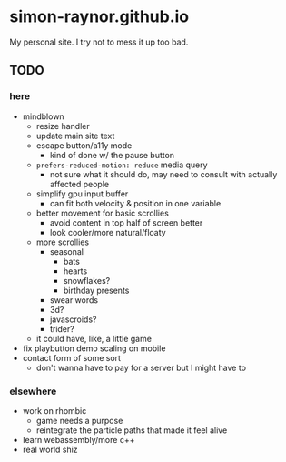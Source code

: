# simon-raynor.github.io

My personal site. I try not to mess it up too bad.

## TODO

### here

- mindblown
    - resize handler
    - update main site text
    - escape button/a11y mode
        - kind of done w/ the pause button
    - `prefers-reduced-motion: reduce` media query
        - not sure what it should do, may need to consult with actually affected people
    - simplify gpu input buffer
        - can fit both velocity & position in one variable
    - better movement for basic scrollies
        - avoid content in top half of screen better
        - look cooler/more natural/floaty
    - more scrollies
        - seasonal
            - bats
            - hearts
            - snowflakes?
            - birthday presents
        - swear words
        - 3d?
        - javascroids?
        - trider?
    - it could have, like, a little game
- fix playbutton demo scaling on mobile
- contact form of some sort
    - don't wanna have to pay for a server but I might have to

### elsewhere 

- work on rhombic
    - game needs a purpose
    - reintegrate the particle paths that made it feel alive
- learn webassembly/more c++
- real world shiz